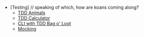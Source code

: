 - [Testing] // speaking of which, how are koans coming along?
	- [TDD Animals](https://github.com/nss-evening-cohort-06/bangazon-inc/blob/formatting/orientation/exercises/14_TEST_ANIMALS.md)
	- [TDD Calculator](https://github.com/nss-evening-cohort-06/bangazon-inc/blob/formatting/orientation/exercises/13_TEST_CALCULATOR.md)
	- [CLI with TDD Bag o' Loot](https://github.com/nss-evening-cohort-06/bangazon-inc/blob/formatting/orientation/exercises/15_BAG_OF_LOOT.md)
	- [Mocking](https://github.com/nss-evening-cohort-06/bangazon-inc/blob/formatting/concepts/unit-testing/mocking.md)
